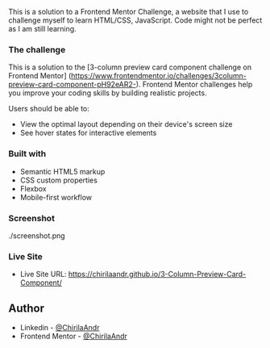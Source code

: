 
This is a solution to a Frontend Mentor Challenge, a website that I use to challenge myself to learn HTML/CSS, JavaScript.
Code might not be perfect as I am still learning.


### The challenge

This is a solution to the [3-column preview card component challenge on Frontend Mentor] (https://www.frontendmentor.io/challenges/3column-preview-card-component-pH92eAR2-). Frontend Mentor challenges help you improve your coding skills by building realistic projects. 

Users should be able to:

- View the optimal layout depending on their device's screen size
- See hover states for interactive elements

### Built with

- Semantic HTML5 markup
- CSS custom properties
- Flexbox
- Mobile-first workflow

### Screenshot

./screenshot.png

### Live Site

- Live Site URL: https://chirilaandr.github.io/3-Column-Preview-Card-Component/


## Author

- Linkedin - [@ChirilaAndr](https://www.linkedin.com/in/chirilaandr/)
- Frontend Mentor - [@ChirilaAndr](https://www.frontendmentor.io/profile/ChirilaAndr)



